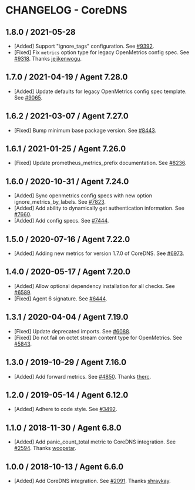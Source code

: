 # CHANGELOG - CoreDNS

## 1.8.0 / 2021-05-28

* [Added] Support "ignore_tags" configuration. See [#9392](https://github.com/DataDog/integrations-core/pull/9392).
* [Fixed] Fix `metrics` option type for legacy OpenMetrics config spec. See [#9318](https://github.com/DataDog/integrations-core/pull/9318). Thanks [jejikenwogu](https://github.com/jejikenwogu).

## 1.7.0 / 2021-04-19 / Agent 7.28.0

* [Added] Update defaults for legacy OpenMetrics config spec template. See [#9065](https://github.com/DataDog/integrations-core/pull/9065).

## 1.6.2 / 2021-03-07 / Agent 7.27.0

* [Fixed] Bump minimum base package version. See [#8443](https://github.com/DataDog/integrations-core/pull/8443).

## 1.6.1 / 2021-01-25 / Agent 7.26.0

* [Fixed] Update prometheus_metrics_prefix documentation. See [#8236](https://github.com/DataDog/integrations-core/pull/8236).

## 1.6.0 / 2020-10-31 / Agent 7.24.0

* [Added] Sync openmetrics config specs with new option ignore_metrics_by_labels. See [#7823](https://github.com/DataDog/integrations-core/pull/7823).
* [Added] Add ability to dynamically get authentication information. See [#7660](https://github.com/DataDog/integrations-core/pull/7660).
* [Added] Add config specs. See [#7444](https://github.com/DataDog/integrations-core/pull/7444).

## 1.5.0 / 2020-07-16 / Agent 7.22.0

* [Added] Adding new metrics for version 1.7.0 of CoreDNS. See [#6973](https://github.com/DataDog/integrations-core/pull/6973).

## 1.4.0 / 2020-05-17 / Agent 7.20.0

* [Added] Allow optional dependency installation for all checks. See [#6589](https://github.com/DataDog/integrations-core/pull/6589).
* [Fixed] Agent 6 signature. See [#6444](https://github.com/DataDog/integrations-core/pull/6444).

## 1.3.1 / 2020-04-04 / Agent 7.19.0

* [Fixed] Update deprecated imports. See [#6088](https://github.com/DataDog/integrations-core/pull/6088).
* [Fixed] Do not fail on octet stream content type for OpenMetrics. See [#5843](https://github.com/DataDog/integrations-core/pull/5843).

## 1.3.0 / 2019-10-29 / Agent 7.16.0

* [Added] Add forward metrics. See [#4850](https://github.com/DataDog/integrations-core/pull/4850). Thanks [therc](https://github.com/therc).

## 1.2.0 / 2019-05-14 / Agent 6.12.0

* [Added] Adhere to code style. See [#3492](https://github.com/DataDog/integrations-core/pull/3492).

## 1.1.0 / 2018-11-30 / Agent 6.8.0

* [Added] Add panic_count_total metric to CoreDNS integration. See [#2594][1]. Thanks [woopstar][2].

## 1.0.0 / 2018-10-13 / Agent 6.6.0

* [Added] Add CoreDNS integration. See [#2091][3]. Thanks [shraykay][4].

[1]: https://github.com/DataDog/integrations-core/pull/2594
[2]: https://github.com/woopstar
[3]: https://github.com/DataDog/integrations-core/pull/2091
[4]: https://github.com/shraykay
